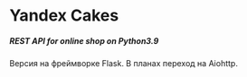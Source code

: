 # Yandex Cakes

##### REST API for online shop on Python3.9

Версия на фреймворке Flask.
В планах переход на Aiohttp.
